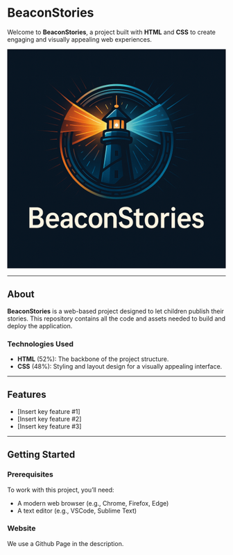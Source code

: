 # BeaconStories

Welcome to **BeaconStories**, a project built with **HTML** and **CSS** to create engaging and visually appealing web experiences.

![Project Banner](logo.png) <!-- Replace # with a link to your project banner image -->

---

## About

**BeaconStories** is a web-based project designed to let children publish their stories. This repository contains all the code and assets needed to build and deploy the application.

### Technologies Used

- **HTML** (52%): The backbone of the project structure.
- **CSS** (48%): Styling and layout design for a visually appealing interface.

---

## Features

- [Insert key feature #1]
- [Insert key feature #2]
- [Insert key feature #3]

---

## Getting Started

### Prerequisites

To work with this project, you’ll need:

- A modern web browser (e.g., Chrome, Firefox, Edge)
- A text editor (e.g., VSCode, Sublime Text)

### Website
We use a Github Page in the description.
